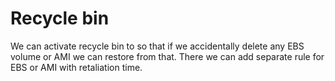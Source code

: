 # Recycle bin
We can activate recycle bin to so that if we accidentally delete any EBS volume or AMI we can restore from that. There
we can add separate rule for EBS or AMI with retaliation time.

